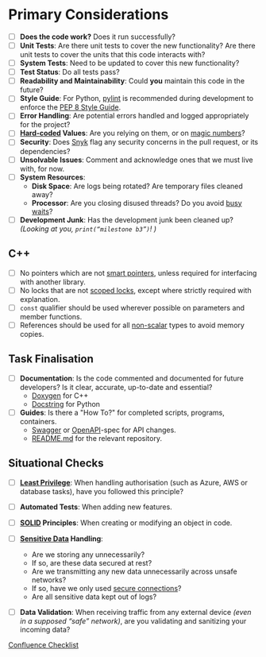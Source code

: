# Primary Considerations

- [ ] **Does the code work?** Does it run successfully?
- [ ] **Unit Tests**: Are there unit tests to cover the new functionality? Are there unit tests to cover the units that this code interacts with?
- [ ] **System Tests**: Need to be updated to cover this new functionality?
- [ ] **Test Status**: Do all tests pass?
- [ ] **Readability and Maintainability**: Could **you** maintain this code in the future?
- [ ] **Style Guide**: For Python, [pylint](https://pypi.org/project/pylint/) is recommended during development to enforce the [PEP 8 Style Guide](https://peps.python.org/pep-0008/).
- [ ] **Error Handling**: Are potential errors handled and logged appropriately for the project?
- [ ] **[Hard-coded](https://en.wikipedia.org/wiki/Hard_coding) Values**: Are you relying on them, or on [magic numbers](https://en.wikipedia.org/wiki/Magic_number_(programming))?
- [ ] **Security**: Does [Snyk](https://app.snyk.io/login?redirectUri=L29yZy9oYXJyaXNvbmhn&from=snyk_auth_link) flag any security concerns in the pull request, or its dependencies?
- [ ] **Unsolvable Issues**: Comment and acknowledge ones that we must live with, for now.
- [ ] **System Resources**: 
  - **Disk Space**: Are logs being rotated? Are temporary files cleaned away?
  - **Processor**: Are you closing disused threads? Do you avoid [busy waits](https://en.wikipedia.org/wiki/Busy_waiting)?
- [ ] **Development Junk**: Has the development junk been cleaned up? *(Looking at you, `print(“milestone b3”)`! )*

## C++

- [ ] No pointers which are not [smart pointers](https://learn.microsoft.com/en-us/cpp/cpp/smart-pointers-modern-cpp?view=msvc-170#c-standard-library-smart-pointers), unless required for interfacing with another library.
- [ ] No locks that are not [scoped locks](https://en.cppreference.com/w/cpp/thread/unique_lock), except where strictly required with explanation.
- [ ] `const` qualifier should be used wherever possible on parameters and member functions.
- [ ] References should be used for all [non-scalar](https://www.oreilly.com/library/view/sql-and-relational/9781449319724/ch02s05.html#:~:text=It%27s%20usual%20to%20think%20of,itself%20is%20scalar%20or%20nonscalar.) types to avoid memory copies.

## Task Finalisation

- [ ] **Documentation**: Is the code commented and documented for future developers? Is it clear, accurate, up-to-date and essential?
  - [Doxygen](https://www.doxygen.nl/manual/docblocks.html) for C++
  - [Docstring](https://peps.python.org/pep-0257/) for Python
- [ ] **Guides**: Is there a "How To?" for completed scripts, programs, containers.
  - [Swagger](https://swagger.io/) or [OpenAPI](https://spec.openapis.org/oas/v3.1.0)-spec for API changes.
  - [README.md](https://www.markdownguide.org/basic-syntax/) for the relevant repository.

## Situational Checks

- [ ] **[Least Privilege](https://csrc.nist.gov/glossary/term/least_privilege#:~:text=Definitions%3A,needs%20to%20perform%20its%20function.)**: When handling authorisation (such as Azure, AWS or database tasks), have you followed this principle?
- [ ] **Automated Tests**: When adding new features.
- [ ] **[SOLID](https://en.wikipedia.org/wiki/SOLID) Principles**: When creating or modifying an object in code.
- [ ] **[Sensitive Data](https://gdpr-info.eu/issues/personal-data/#:~:text=These%20data%20include%20genetic%2C%20biometric,convictions%20or%20trade%20union%20membership.) Handling**:
  - Are we storing any unnecessarily?
  - If so, are these data secured at rest?
  - Are we transmitting any new data unnecessarily across unsafe networks?
  - If so, have we only used [secure connections](https://informationsecurity.wustl.edu/items/confidentiality-integrity-and-availability-the-cia-triad/)?
  - Are all sensitive data kept out of logs?
- [ ] **Data Validation**: When receiving traffic from any external device *(even in a supposed “safe” network)*, are you validating and sanitizing your incoming data?


[Confluence Checklist](https://touchbyte.atlassian.net/wiki/spaces/FaceEntry/pages/34177025/Code+Review+Checklist)
